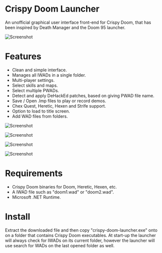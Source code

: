 Crispy Doom Launcher
=======================
An unofficial graphical user interface front-end for Crispy Doom, that has been inspired by Death Manager
and the Doom 95 launcher.

![Screenshot](https://raw.githubusercontent.com/Kalcos/Crispy-Doom-Launcher/tree/master/Screenshots/Start_Up.png)

Features
========
- Clean and simple interface.
- Manages all IWADs in a single folder.
- Multi-player settings.
- Select skills and maps.
- Select multiple PWADs.
- Detect and apply DeHackEd patches, based on giving PWAD file name.
- Save / Open .lmp files to play or record demos.
- Chex Quest, Heretic, Hexen and Strife support.
- Option to load to title screen.
- Add WAD files from folders.

![Screenshot](https://raw.githubusercontent.com/Kalcos/Crispy-Doom-Launcher/tree/master/Screenshots/Deathmatch.png)

![Screenshot](https://raw.githubusercontent.com/Kalcos/Crispy-Doom-Launcher/tree/master/Screenshots/Mods.png)

![Screenshot](https://raw.githubusercontent.com/Kalcos/Crispy-Doom-Launcher/tree/master/Screenshots/Record_Demo.png)

![Screenshot](https://raw.githubusercontent.com/Kalcos/Crispy-Doom-Launcher/tree/master/Screenshots/Hexen.png)

Requirements
============
- Crispy Doom binaries for Doom, Heretic, Hexen, etc.
- A IWAD file such as "doom1.wad" or "doom2.wad".
- Microsoft .NET Runtime.

Install
=======
Extract the downloaded file and then copy "crispy-doom-launcher.exe" onto on a folder that contains 
Crispy Doom executables. At start-up the launcher will always check for IWADs on its current folder, 
however the launcher will use search for WADs on the last opened folder as well.
